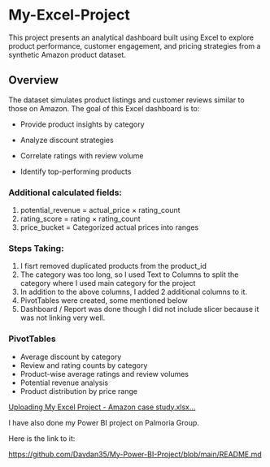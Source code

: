# My-Excel-Project
This project presents an analytical dashboard built using Excel to explore product performance, customer engagement, and pricing strategies from a synthetic Amazon product dataset.

## Overview
The dataset simulates product listings and customer reviews similar to those on Amazon. The goal of this Excel dashboard is to:

- Provide product insights by category

- Analyze discount strategies

- Correlate ratings with review volume

- Identify top-performing products


 ### Additional calculated fields:
  1. potential_revenue = actual_price × rating_count
  2. rating_score = rating × rating_count
  3. price_bucket = Categorized actual prices into ranges

### Steps Taking:
1. I fisrt removed duplicated products from the product_id
2. The category was too long, so I used Text to Columns to split the category where I used main category for the project
3. In addition to the above columns, I added 2 additional columns to it.
4. PivotTables were created, some mentioned below
5. Dashboard / Report was done though I did not include slicer because it was not linking very well.

### PivotTables
- Average discount by category
- Review and rating counts by category
- Product-wise average ratings and review volumes
- Potential revenue analysis
- Product distribution by price range

[Uploading My Excel Project - Amazon case study.xlsx…]()




I have also done my Power BI project on Palmoria Group.

Here is the link to it:

https://github.com/Davdan35/My-Power-BI-Project/blob/main/README.md
